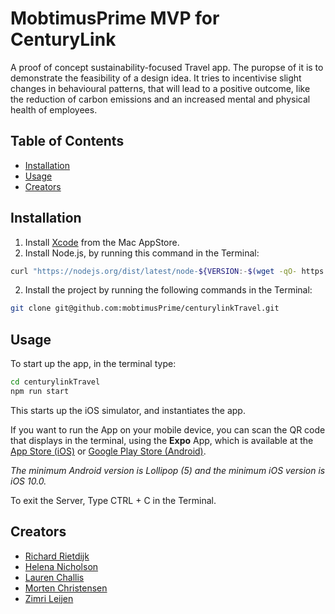 

# MobtimusPrime MVP for CenturyLink

A proof of concept sustainability-focused Travel app. The puropse of it is to demonstrate the feasibility of a design idea. It tries to incentivise slight changes in behavioural patterns, that will lead to a positive outcome, like the reduction of carbon emissions and an increased mental and physical health of employees.

## Table of Contents

- [Installation](#installation)
- [Usage](#usage)
- [Creators](#Creators)

## Installation


1. Install [Xcode](https://apps.apple.com/us/app/xcode/id497799835?mt=12) from the Mac AppStore.
2. Install Node.js, by running this command in the Terminal:
```sh
curl "https://nodejs.org/dist/latest/node-${VERSION:-$(wget -qO- https://nodejs.org/dist/latest/ | sed -nE 's|.*>node-(.*)\.pkg</a>.*|\1|p')}.pkg" > "$HOME/Downloads/node-latest.pkg" && sudo installer -store -pkg "$HOME/Downloads/node-latest.pkg" -target "/"
```
2. Install the project by running the following commands in the Terminal:
```sh
git clone git@github.com:mobtimusPrime/centurylinkTravel.git
```


## Usage

To start up the app, in the terminal type:

```sh
cd centurylinkTravel
npm run start
```
This starts up the iOS simulator, and instantiates the app.

If you want to run the App on your mobile device, you can scan the QR code that displays in the terminal, using the **Expo** App, which is available at the [App Store (iOS)](https://itunes.com/apps/exponent) or [Google Play Store (Android)](https://play.google.com/store/apps/details?id=host.exp.exponent).

*The minimum Android version is Lollipop (5) and the minimum iOS version is iOS 10.0.*

To exit the Server, Type CTRL + C  in the Terminal.

## Creators

- [Richard Rietdijk](https://github.com/richardrietdijk)
- [Helena Nicholson](https://github.com/hlmnicholson)
- [Lauren Challis](https://github.com/laurendorothy)
- [Morten Christensen](https://github.com/MortenEmde)
- [Zimri Leijen](https://github.com/zimmah)









